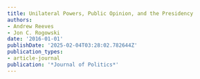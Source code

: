 ```yaml
---
title: Unilateral Powers, Public Opinion, and the Presidency
authors:
- Andrew Reeves
- Jon C. Rogowski
date: '2016-01-01'
publishDate: '2025-02-04T03:28:02.782644Z'
publication_types:
- article-journal
publication: '*Journal of Politics*'
---
```

